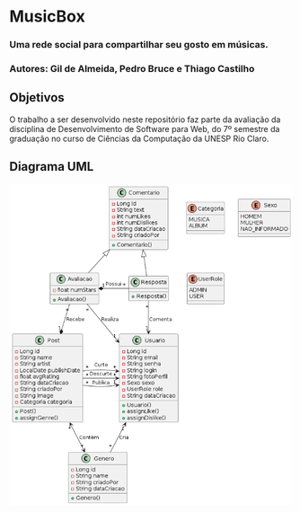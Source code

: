 # MusicBox
### Uma rede social para compartilhar seu gosto em músicas.
### Autores: Gil de Almeida, Pedro Bruce e Thiago Castilho

## Objetivos
O trabalho a ser desenvolvido neste repositório faz parte da avaliação da disciplina de Desenvolvimento de Software para Web, do 7º semestre da graduação no curso de Ciências da Computação da UNESP Rio Claro.

## Diagrama UML
<p align="center">
<img src="https://github.com/thcastilho/devweb/blob/main/uml.png" width="600">
</p>
